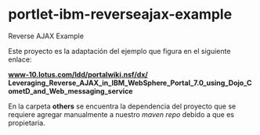 portlet-ibm-reverseajax-example
===============================

Reverse AJAX Example

Este proyecto es la adaptación del ejemplo que figura en el siguiente enlace:

**www-10.lotus.com/ldd/portalwiki.nsf/dx/**
**Leveraging_Reverse_AJAX_in_IBM_WebSphere_Portal_7.0_using_Dojo_CometD_and_Web_messaging_service**

En la carpeta **others** se encuentra la dependencia del proyecto que se requiere agregar manualmente a nuestro *maven repo* debido a que es propietaria.